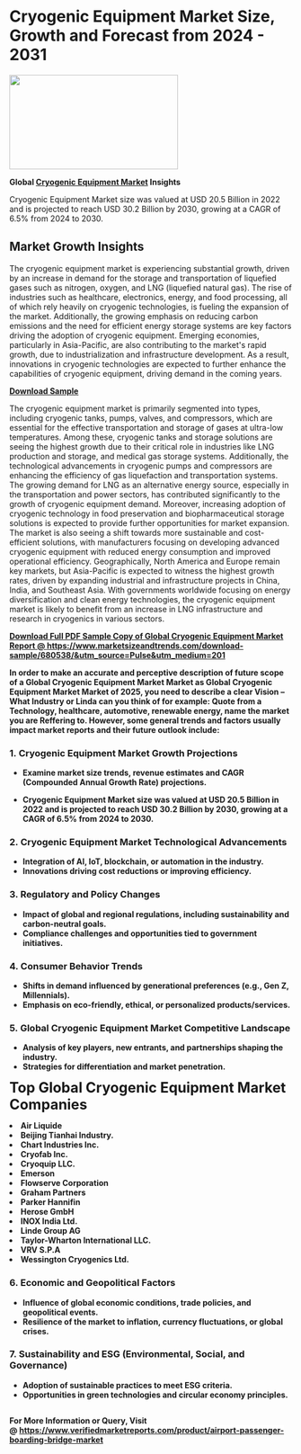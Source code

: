 <H1>Cryogenic Equipment Market Size, Growth and Forecast from 2024 - 2031</H1><img class="aligncenter size-medium wp-image-584254" src="https://thirdeyenews.in/wp-content/uploads/2024/09/Global-Market-Research-300x168.jpeg" alt="" width="300" height="168" /><p><strong>Global&nbsp;<a href="https://www.marketsizeandtrends.com/download-sample/680538/&amp;utm_source=Pulse&amp;utm_medium=201">Cryogenic Equipment Market</a> Insights</strong></p><p>Cryogenic Equipment Market size was valued at USD 20.5 Billion in 2022 and is projected to reach USD 30.2 Billion by 2030, growing at a CAGR of 6.5% from 2024 to 2030.</p><p><h2>Market Growth Insights</h2> <p>The cryogenic equipment market is experiencing substantial growth, driven by an increase in demand for the storage and transportation of liquefied gases such as nitrogen, oxygen, and LNG (liquefied natural gas). The rise of industries such as healthcare, electronics, energy, and food processing, all of which rely heavily on cryogenic technologies, is fueling the expansion of the market. Additionally, the growing emphasis on reducing carbon emissions and the need for efficient energy storage systems are key factors driving the adoption of cryogenic equipment. Emerging economies, particularly in Asia-Pacific, are also contributing to the market's rapid growth, due to industrialization and infrastructure development. As a result, innovations in cryogenic technologies are expected to further enhance the capabilities of cryogenic equipment, driving demand in the coming years.</p> <p><strong><a href="download_sample_link">Download Sample</a></strong></p> <p>The cryogenic equipment market is primarily segmented into types, including cryogenic tanks, pumps, valves, and compressors, which are essential for the effective transportation and storage of gases at ultra-low temperatures. Among these, cryogenic tanks and storage solutions are seeing the highest growth due to their critical role in industries like LNG production and storage, and medical gas storage systems. Additionally, the technological advancements in cryogenic pumps and compressors are enhancing the efficiency of gas liquefaction and transportation systems. The growing demand for LNG as an alternative energy source, especially in the transportation and power sectors, has contributed significantly to the growth of cryogenic equipment demand. Moreover, increasing adoption of cryogenic technology in food preservation and biopharmaceutical storage solutions is expected to provide further opportunities for market expansion. The market is also seeing a shift towards more sustainable and cost-efficient solutions, with manufacturers focusing on developing advanced cryogenic equipment with reduced energy consumption and improved operational efficiency. Geographically, North America and Europe remain key markets, but Asia-Pacific is expected to witness the highest growth rates, driven by expanding industrial and infrastructure projects in China, India, and Southeast Asia. With governments worldwide focusing on energy diversification and clean energy technologies, the cryogenic equipment market is likely to benefit from an increase in LNG infrastructure and research in cryogenics in various sectors.</p> <p><strong><a href="get_more_info_link"></p><p><span class=""><strong>Download Full PDF Sample Copy of Global Cryogenic Equipment Market Report</strong> @ <a href="https://www.marketsizeandtrends.com/download-sample/680538/&amp;utm_source=Pulse&amp;utm_medium=201" target="_blank">https://www.marketsizeandtrends.com/download-sample/680538/&amp;utm_source=Pulse&amp;utm_medium=201</a></span></p><p>In order to make an accurate and perceptive description of future scope of a Global&nbsp;Cryogenic Equipment Market Market as Global&nbsp;Cryogenic Equipment Market Market of 2025, you need to describe a clear Vision &ndash; What Industry or Linda can you think of for example: Quote from a Technology, healthcare, automotive, renewable energy, name the market you are Reffering to. However, some general trends and factors usually impact market reports and their future outlook include:</p><h3>1.&nbsp;<strong>Cryogenic Equipment Market Growth Projections</strong></h3><ul><li>Examine market size trends, revenue estimates and CAGR (Compounded Annual Growth Rate) projections.</li><li><p>Cryogenic Equipment Market size was valued at USD 20.5 Billion in 2022 and is projected to reach USD 30.2 Billion by 2030, growing at a CAGR of 6.5% from 2024 to 2030.</p></li></ul><h3>2.&nbsp;<strong>Cryogenic Equipment Market Technological Advancements</strong></h3><ul><li>Integration of AI, IoT, blockchain, or automation in the industry.</li><li>Innovations driving cost reductions or improving efficiency.</li></ul><h3>3.&nbsp;<strong>Regulatory and Policy Changes</strong></h3><ul><li>Impact of global and regional regulations, including sustainability and carbon-neutral goals.</li><li>Compliance challenges and opportunities tied to government initiatives.</li></ul><h3>4.&nbsp;<strong>Consumer Behavior Trends</strong></h3><ul><li>Shifts in demand influenced by generational preferences (e.g., Gen Z, Millennials).</li><li>Emphasis on eco-friendly, ethical, or personalized products/services.</li></ul><h3>5.&nbsp;<strong>Global Cryogenic Equipment Market Competitive Landscape</strong></h3><ul><li>Analysis of key players, new entrants, and partnerships shaping the industry.</li><li>Strategies for differentiation and market penetration.</li></ul><p data-pm-slice="1 1 []"><span style="color: inherit; font-family: inherit; font-size: 25px;">Top Global Cryogenic Equipment Market Companies</span></p><div class="" data-test-id=""><p><li>Air Liquide</li><li> Beijing Tianhai Industry.</li><li> Chart Industries Inc.</li><li> Cryofab Inc.</li><li> Cryoquip LLC.</li><li> Emerson</li><li> Flowserve Corporation</li><li> Graham Partners</li><li> Parker Hannifin</li><li> Herose GmbH</li><li> INOX India Ltd.</li><li> Linde Group AG</li><li> Taylor-Wharton International LLC.</li><li> VRV S.P.A</li><li> Wessington Cryogenics Ltd.</li></p></div><h3>6.&nbsp;<strong>Economic and Geopolitical Factors</strong></h3><ul><li>Influence of global economic conditions, trade policies, and geopolitical events.</li><li>Resilience of the market to inflation, currency fluctuations, or global crises.</li></ul><h3>7.&nbsp;<strong>Sustainability and ESG (Environmental, Social, and Governance)</strong></h3><ul><li>Adoption of sustainable practices to meet ESG criteria.</li><li>Opportunities in green technologies and circular economy principles.</li></ul><h2><strong style="font-size: 14px;">For More Information or Query, Visit @&nbsp;</strong><a style="background-color: #ffffff; font-size: 14px;" href="https://www.marketsizeandtrends.com/report/cryogenic-equipment-market/" target="_blank">https://www.verifiedmarketreports.com/product/airport-passenger-boarding-bridge-market</a></h2>
